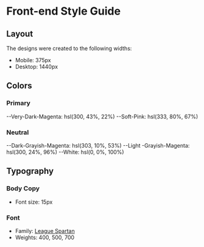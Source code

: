 # Front-end Style Guide

## Layout

The designs were created to the following widths:

- Mobile: 375px
- Desktop: 1440px

## Colors

### Primary

--Very-Dark-Magenta: hsl(300, 43%, 22%)
--Soft-Pink: hsl(333, 80%, 67%)

### Neutral

--Dark-Grayish-Magenta: hsl(303, 10%, 53%)
--Light -Grayish-Magenta: hsl(300, 24%, 96%)
--White: hsl(0, 0%, 100%)

## Typography

### Body Copy

- Font size: 15px

### Font

- Family: [League Spartan](https://fonts.google.com/specimen/League+Spartan)
- Weights: 400, 500, 700
